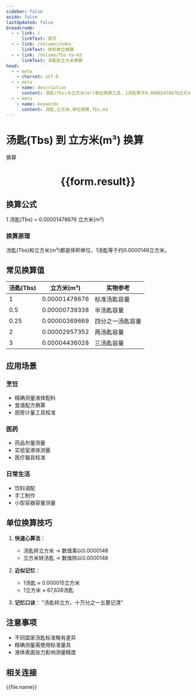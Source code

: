 ```yaml
---
sidebar: false
aside: false
lastUpdated: false
breadcrumb:
  - - link: /
      linkText: 首页
  - - link: /Volume/index
      linkText: 体积单位换算
  - - link: /Volume/Tbs-to-m3
      linkText: 汤匙到立方米换算
head:
  - - meta
    - charset: utf-8
  - - meta
    - name: description
      content: 汤匙(Tbs)与立方米(m³)单位换算工具，1汤匙等于0.00001478676立方米。
  - - meta
    - name: keywords
      content: 汤匙,立方米,单位换算,Tbs,m3
---
```


# 汤匙(Tbs) 到 立方米(m³) 换算

<script setup>
import { onMounted, reactive, inject ,ref  } from 'vue'
import { NButton,NForm ,NFormItem,NInput,NInputNumber,NSelect,NCard,useMessage ,NGrid ,NGi } from 'naive-ui'
import { defineClientComponent } from 'vitepress'
import { Volume } from '../files';

const convert = inject('convert')
const formRef = ref(null);
const rules = {
  number:{
    required: true,
    type: 'number',
    trigger: "blur"
  }
}
const form = reactive({
  number:null,
  result:'',
  title:'汤匙(Tbs)到立方米(m³)换算'
})

const convertHandler = (e) => {
  e.preventDefault();
  formRef.value?.validate((errors)=>{
    if (!errors) {
      form.result = `${form.number} Tbs = ${convert(form.number).from('Tbs').to('m3')} m³`
    }
  })
}
</script>

<n-form size="large" :model="form" ref='formRef' :rules="rules">
  <n-form-item label="数值" path="number">
    <n-input-number size="large" style="width:100%" :min="0" v-model:value="form.number" placeholder="请输入汤匙数值" />
  </n-form-item>
  <n-form-item>
    <n-button type="info" style="width:100%" @click="convertHandler">换算</n-button>
  </n-form-item>
</n-form>
<n-card embedded :bordered="false" hoverable>
  <div style="text-align:center">
    <h1>{{form.result}}</h1>
  </div>
</n-card>

## 换算公式
1 汤匙(Tbs) = 0.00001478676 立方米(m³)

### 换算原理
汤匙(Tbs)和立方米(m³)都是体积单位，1汤匙等于约0.0000148立方米。

## 常见换算值
| 汤匙(Tbs) | 立方米(m³)    | 实物参考                 |
|-----------|--------------|--------------------------|
| 1         | 0.00001478676| 标准汤匙容量              |
| 0.5       | 0.00000739338| 半汤匙容量                |
| 0.25      | 0.00000369669| 四分之一汤匙容量          |
| 2         | 0.00002957352| 两汤匙容量                |
| 3         | 0.00004436028| 三汤匙容量                |

## 应用场景
### 烹饪
- 精确测量液体配料
- 食谱配方换算
- 厨房计量工具校准

### 医药
- 药品剂量测量
- 实验室液体测量
- 医疗器具校准

### 日常生活
- 饮料调配
- 手工制作
- 小型容器容量测量

## 单位换算技巧
1. **快速心算法**：
   - 汤匙转立方米 → 数值乘以0.0000148
   - 立方米转汤匙 → 数值除以0.0000148

2. **近似记忆**：
   - 1汤匙 ≈ 0.000015立方米
   - 1立方米 ≈ 67,628汤匙

3. **记忆口诀**：
   "汤匙转立方，十万分之一五要记清"

## 注意事项
- 不同国家汤匙标准略有差异
- 精确测量需使用标准量具
- 液体表面张力影响测量精度

## 相关连接
<n-grid x-gap="12" :cols="2">
  <n-gi v-for="(file, index) in Volume" :key="index">
    <n-button
      text
      tag="a"
      :href="file.path"
      type="info"
    >
      {{file.name}}
    </n-button>
  </n-gi>
</n-grid>
